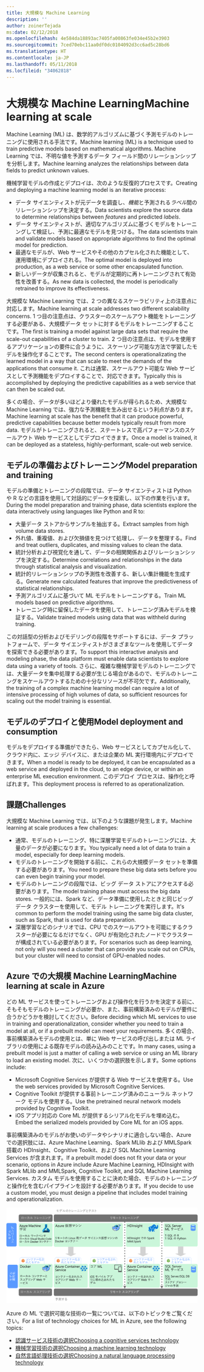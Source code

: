 ```yaml
---
title: 大規模な Machine Learning
description: ''
author: zoinerTejada
ms:date: 02/12/2018
ms.openlocfilehash: 4e584da18893ac7405fa00863fe034e45b2e3903
ms.sourcegitcommit: 7ced70ebc11aa0df0dc0104092d3cc6ad5c28bd6
ms.translationtype: HT
ms.contentlocale: ja-JP
ms.lasthandoff: 05/11/2018
ms.locfileid: "34062818"
---
```

# <a name="machine-learning-at-scale"></a><span data-ttu-id="335b1-102">大規模な Machine Learning</span><span class="sxs-lookup"><span data-stu-id="335b1-102">Machine learning at scale</span></span>

<span data-ttu-id="335b1-103">Machine Learning (ML) は、数学的アルゴリズムに基づく予測モデルのトレーニングに使用される手法です。</span><span class="sxs-lookup"><span data-stu-id="335b1-103">Machine learning (ML) is a technique used to train predictive models based on mathematical algorithms.</span></span> <span data-ttu-id="335b1-104">Machine Learning では、不明な値を予測するデータ フィールド間のリレーションシップを分析します。</span><span class="sxs-lookup"><span data-stu-id="335b1-104">Machine learning analyzes the relationships between data fields to predict unknown values.</span></span>

<span data-ttu-id="335b1-105">機械学習モデルの作成とデプロイは、次のような反復的プロセスです。</span><span class="sxs-lookup"><span data-stu-id="335b1-105">Creating and deploying a machine learning model is an iterative process:</span></span>

* <span data-ttu-id="335b1-106">データ サイエンティストが元データを調査し、*機能*と予測される*ラベル*間のリレーションシップを決定する。</span><span class="sxs-lookup"><span data-stu-id="335b1-106">Data scientists explore the source data to determine relationships between *features* and predicted *labels*.</span></span>
* <span data-ttu-id="335b1-107">データ サイエンティストが、適切なアルゴリズムに基づくモデルをトレーニングして検証し、予測に最適なモデルを見つける。</span><span class="sxs-lookup"><span data-stu-id="335b1-107">The data scientists train and validate models based on appropriate algorithms to find the optimal model for prediction.</span></span>
* <span data-ttu-id="335b1-108">最適なモデルが、Web サービスやその他のカプセル化された機能として、運用環境にデプロイされる。</span><span class="sxs-lookup"><span data-stu-id="335b1-108">The optimal model is deployed into production, as a web service or some other encapsulated function.</span></span>
* <span data-ttu-id="335b1-109">新しいデータが収集されると、モデルが定期的に再トレーニングされて有効性を改善する。</span><span class="sxs-lookup"><span data-stu-id="335b1-109">As new data is collected, the model is periodically retrained to improve its effectiveness.</span></span>

<span data-ttu-id="335b1-110">大規模な Machine Learning では、2 つの異なるスケーラビリティ上の注意点に対応します。</span><span class="sxs-lookup"><span data-stu-id="335b1-110">Machine learning at scale addresses two different scalability concerns.</span></span> <span data-ttu-id="335b1-111">1 つ目の注意点は、クラスターのスケールアウト機能をトレーニングする必要がある、大規模データ セットに対するモデルをトレーニングすることです。</span><span class="sxs-lookup"><span data-stu-id="335b1-111">The first is training a model against large data sets that require the scale-out capabilities of a cluster to train.</span></span> <span data-ttu-id="335b1-112">2 つ目の注意点は、モデルを使用するアプリケーションの要件に合うように、スケーリング可能な方法で学習したモデルを操作化することです。</span><span class="sxs-lookup"><span data-stu-id="335b1-112">The second centers is operationalizating the learned model in a way that can scale to meet the demands of the applications that consume it.</span></span> <span data-ttu-id="335b1-113">これは通常、スケールアウト可能な Web サービスとして予測機能をデプロイすることで、対応できます。</span><span class="sxs-lookup"><span data-stu-id="335b1-113">Typically this is accomplished by deploying the predictive capabilities as a web service that can then be scaled out.</span></span>

<span data-ttu-id="335b1-114">多くの場合、データが多いほどより優れたモデルが得られるため、大規模な Machine Learning では、強力な予測機能を生み出せるという利点があります。</span><span class="sxs-lookup"><span data-stu-id="335b1-114">Machine learning at scale has the benefit that it can produce powerful, predictive capabilities because better models typically result from more data.</span></span> <span data-ttu-id="335b1-115">モデルがトレーニングされると、ステートレスで高パフォーマンスのスケールアウト Web サービスとしてデプロイできます。</span><span class="sxs-lookup"><span data-stu-id="335b1-115">Once a model is trained, it can be deployed as a stateless, highly-performant, scale-out web service.</span></span> 

## <a name="model-preparation-and-training"></a><span data-ttu-id="335b1-116">モデルの準備およびトレーニング</span><span class="sxs-lookup"><span data-stu-id="335b1-116">Model preparation and training</span></span>

<span data-ttu-id="335b1-117">モデルの準備とトレーニングの段階では、データ サイエンティストは Python や R などの言語を使用して対話的にデータを探索し、以下の作業を行います。</span><span class="sxs-lookup"><span data-stu-id="335b1-117">During the model preparation and training phase, data scientists explore the data interactively using languages like Python and R to:</span></span>

* <span data-ttu-id="335b1-118">大量データ ストアからサンプルを抽出する。</span><span class="sxs-lookup"><span data-stu-id="335b1-118">Extract samples from high volume data stores.</span></span>
* <span data-ttu-id="335b1-119">外れ値、重複値、および欠損値を見つけて処理し、データを整理する。</span><span class="sxs-lookup"><span data-stu-id="335b1-119">Find and treat outliers, duplicates, and missing values to clean the data.</span></span>
* <span data-ttu-id="335b1-120">統計分析および視覚化を通して、データの相関関係およびリレーションシップを決定する。</span><span class="sxs-lookup"><span data-stu-id="335b1-120">Determine correlations and relationships in the data through statistical analysis and visualization.</span></span>
* <span data-ttu-id="335b1-121">統計的リレーションシップの予測性を改善する、新しい集計機能を生成する。</span><span class="sxs-lookup"><span data-stu-id="335b1-121">Generate new calculated features that improve the predictiveness of statistical relationships.</span></span>
* <span data-ttu-id="335b1-122">予測アルゴリズムに基づいて ML モデルをトレーニングする。</span><span class="sxs-lookup"><span data-stu-id="335b1-122">Train ML models based on predictive algorithms.</span></span>
* <span data-ttu-id="335b1-123">トレーニング時に留保したデータを使用して、トレーニング済みモデルを検証する。</span><span class="sxs-lookup"><span data-stu-id="335b1-123">Validate trained models using data that was withheld during training.</span></span>

<span data-ttu-id="335b1-124">この対話型の分析およびモデリングの段階をサポートするには、データ プラットフォームで、データ サイエンティストがさまざまなツールを使用してデータを探索できる必要があります。</span><span class="sxs-lookup"><span data-stu-id="335b1-124">To support this interactive analysis and modeling phase, the data platform must enable data scientists to explore data using a variety of tools.</span></span> <span data-ttu-id="335b1-125">さらに、複雑な機械学習モデルのトレーニングでは、大量データを集中処理する必要が生じる場合があるので、モデルのトレーニングをスケールアウトするための十分なリソースが不可欠です。</span><span class="sxs-lookup"><span data-stu-id="335b1-125">Additionally, the training of a complex machine learning model can require a lot of intensive processing of high volumes of data, so sufficient resources for scaling out the model training is essential.</span></span>

## <a name="model-deployment-and-consumption"></a><span data-ttu-id="335b1-126">モデルのデプロイと使用</span><span class="sxs-lookup"><span data-stu-id="335b1-126">Model deployment and consumption</span></span>

<span data-ttu-id="335b1-127">モデルをデプロイする準備ができたら、Web サービスとしてカプセル化して、クラウド内に、エッジ デバイスに、または企業の ML 実行環境内にデプロイできます。</span><span class="sxs-lookup"><span data-stu-id="335b1-127">When a model is ready to be deployed, it can be encapsulated as a web service and deployed in the cloud, to an edge device, or within an enterprise ML execution environment.</span></span> <span data-ttu-id="335b1-128">このデプロイ プロセスは、操作化と呼ばれます。</span><span class="sxs-lookup"><span data-stu-id="335b1-128">This deployment process is referred to as operationalization.</span></span>

## <a name="challenges"></a><span data-ttu-id="335b1-129">課題</span><span class="sxs-lookup"><span data-stu-id="335b1-129">Challenges</span></span>

<span data-ttu-id="335b1-130">大規模な Machine Learning では、以下のような課題が発生します。</span><span class="sxs-lookup"><span data-stu-id="335b1-130">Machine learning at scale produces a few challenges:</span></span>

- <span data-ttu-id="335b1-131">通常、モデルのトレーニング、特に深層学習モデルのトレーニングには、大量のデータが必要になります。</span><span class="sxs-lookup"><span data-stu-id="335b1-131">You typically need a lot of data to train a model, especially for deep learning models.</span></span>
- <span data-ttu-id="335b1-132">モデルのトレーニングを開始する前に、これらの大規模データ セットを準備する必要があります。</span><span class="sxs-lookup"><span data-stu-id="335b1-132">You need to prepare these big data sets before you can even begin training your model.</span></span>
- <span data-ttu-id="335b1-133">モデルのトレーニングの段階では、ビッグ データ ストアにアクセスする必要があります。</span><span class="sxs-lookup"><span data-stu-id="335b1-133">The model training phase must access the big data stores.</span></span> <span data-ttu-id="335b1-134">一般的には、Spark など、データ準備に使用したときと同じビッグ データ クラスターを使用して、モデル トレーニングを実行します。</span><span class="sxs-lookup"><span data-stu-id="335b1-134">It's common to perform the model training using the same big data cluster, such as Spark, that is used for data preparation.</span></span> 
- <span data-ttu-id="335b1-135">深層学習などのシナリオでは、CPU でのスケールアウトを可能にするクラスターが必要になるだけでなく、GPU が有効化されたノードでクラスターが構成されている必要があります。</span><span class="sxs-lookup"><span data-stu-id="335b1-135">For scenarios such as deep learning, not only will you need a cluster that can provide you scale out on CPUs, but your cluster will need to consist of GPU-enabled nodes.</span></span>

## <a name="machine-learning-at-scale-in-azure"></a><span data-ttu-id="335b1-136">Azure での大規模 Machine Learning</span><span class="sxs-lookup"><span data-stu-id="335b1-136">Machine learning at scale in Azure</span></span>

<span data-ttu-id="335b1-137">どの ML サービスを使ってトレーニングおよび操作化を行うかを決定する前に、そもそもモデルのトレーニングが必要か、また、事前構築済みのモデルが要件に合うかどうかを検討してください。</span><span class="sxs-lookup"><span data-stu-id="335b1-137">Before deciding which ML services to use in training and operationalization, consider whether you need to train a model at all, or if a prebuilt model can meet your requirements.</span></span> <span data-ttu-id="335b1-138">多くの場合、事前構築済みモデルの使用とは、単に Web サービスの呼び出しまたは ML ライブラリの使用による既存モデルの読み込みのことです。</span><span class="sxs-lookup"><span data-stu-id="335b1-138">In many cases, using a prebuilt model is just a matter of calling a web service or using an ML library to load an existing model.</span></span> <span data-ttu-id="335b1-139">次に、いくつかの選択肢を示します。</span><span class="sxs-lookup"><span data-stu-id="335b1-139">Some options include:</span></span> 

- <span data-ttu-id="335b1-140">Microsoft Cognitive Services が提供する Web サービスを使用する。</span><span class="sxs-lookup"><span data-stu-id="335b1-140">Use the web services provided by Microsoft Cognitive Services.</span></span>
- <span data-ttu-id="335b1-141">Cognitive Toolkit が提供する事前トレーニング済みのニューラル ネットワーク モデルを使用する。</span><span class="sxs-lookup"><span data-stu-id="335b1-141">Use the pretrained neural network models provided by Cognitive Toolkit.</span></span>
- <span data-ttu-id="335b1-142">iOS アプリ対応の Core ML が提供するシリアル化モデルを埋め込む。</span><span class="sxs-lookup"><span data-stu-id="335b1-142">Embed the serialized models provided by Core ML for an iOS apps.</span></span> 

<span data-ttu-id="335b1-143">事前構築済みのモデルがお使いのデータやシナリオに適合しない場合、Azure での選択肢には、Azure Machine Learning、Spark MLlib および MMLSpark 搭載の HDInsight、Cognitive Toolkit、および SQL Machine Learning Services が含まれます。</span><span class="sxs-lookup"><span data-stu-id="335b1-143">If a prebuilt model does not fit your data or your scenario, options in Azure include Azure Machine Learning, HDInsight with Spark MLlib and MMLSpark, Cognitive Toolkit, and SQL Machine Learning Services.</span></span> <span data-ttu-id="335b1-144">カスタム モデルを使用することに決めた場合、モデルのトレーニングと操作化を含むパイプラインを設計する必要があります。</span><span class="sxs-lookup"><span data-stu-id="335b1-144">If you decide to use a custom model, you must design a pipeline that includes model training and operationalization.</span></span> 

![Azure でのモデル オプション](./images/machine-learning-model-training-and-deployment.png)

<span data-ttu-id="335b1-146">Azure の ML で選択可能な技術の一覧については、以下のトピックをご覧ください。</span><span class="sxs-lookup"><span data-stu-id="335b1-146">For a list of technology choices for ML in Azure, see the following topics:</span></span>

- [<span data-ttu-id="335b1-147">認識サービス技術の選択</span><span class="sxs-lookup"><span data-stu-id="335b1-147">Choosing a cognitive services technology</span></span>](../technology-choices/cognitive-services.md)
- [<span data-ttu-id="335b1-148">機械学習技術の選択</span><span class="sxs-lookup"><span data-stu-id="335b1-148">Choosing a machine learning technology</span></span>](../technology-choices/data-science-and-machine-learning.md)
- [<span data-ttu-id="335b1-149">自然言語処理技術の選択</span><span class="sxs-lookup"><span data-stu-id="335b1-149">Choosing a natural language processing technology</span></span>](../technology-choices/natural-language-processing.md)
